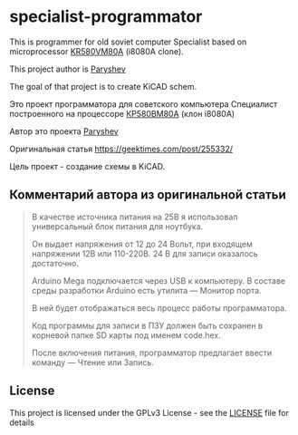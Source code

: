 # specialist-programmator
This is programmer for old soviet computer Specialist based on microprocessor [KR580VM80A](https://en.wikipedia.org/wiki/KR580VM80A) (i8080A clone).

This project author is [Paryshev](https://geektimes.com/users/ParyshevD/)

The goal of that project is to create KiCAD schem.

Это проект программатора для советского компьютера Специалист построенного на процессоре [КР580ВМ80А](https://ru.wikipedia.org/wiki/%D0%9A%D0%A0580%D0%92%D0%9C80%D0%90) (клон i8080A)

Автор это проекта [Paryshev](https://geektimes.com/users/ParyshevD/)

Оригинальная статья https://geektimes.com/post/255332/

Цель проект - создание схемы в KiCAD.

## Комментарий автора из оригинальной статьи
> В качестве источника питания на 25В я использовал универсальный блок питания для ноутбука. 
> 
> Он выдает напряжения от 12 до 24 Вольт, при входящем напряжении 12В или 110-220В. 24 В для записи оказалось достаточно.
> 
> Arduino Mega подключается через USB к компьютеру. В составе среды разработки Arduino есть утилита — Монитор порта.
> 
> В ней будет отображаться весь процесс работы программатора.
> 
> Код программы для записи в ПЗУ должен быть сохранен в корневой папке SD карты под именем code.hex.
> 
> После включения питания, программатор предлагает ввести команду — Чтение или Запись.

## License

This project is licensed under the GPLv3 License - see the [LICENSE](LICENSE) file for details

